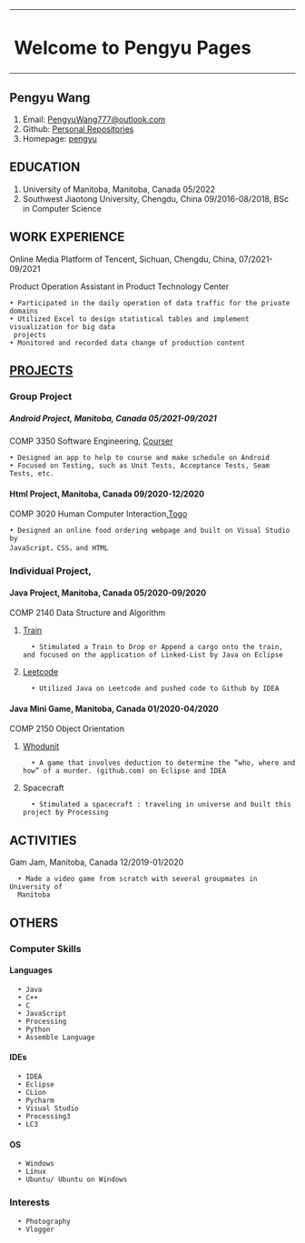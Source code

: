 <table border="0" >
<tr>
<td width="50%">
<h1>Welcome to Pengyu Pages</h1> 
</td>
</tr>
</table>

## Pengyu Wang

1. Email: PengyuWang777@outlook.com
2. Github: [Personal Repositories](https://github.com/Skadoosh777)
3. Homepage: [pengyu](https://skadoosh777.github.io/pengyu.github.io/)

## EDUCATION

1. University of Manitoba, Manitoba, Canada 05/2022
2. Southwest Jiaotong University, Chengdu, China 09/2016-08/2018, BSc in Computer Science

## WORK EXPERIENCE

Online Media Platform of Tencent, Sichuan, Chengdu, China, 07/2021-09/2021

Product Operation Assistant in Product Technology Center

    • Participated in the daily operation of data traffic for the private domains
    • Utilized Excel to design statistical tables and implement visualization for big data
     projects
    • Monitored and recorded data change of production content

## [PROJECTS](https://github.com/Skadoosh777?tab=repositories)

### Group Project

##### Android Project, Manitoba, Canada 05/2021-09/2021

COMP 3350 Software Engineering, [Courser](https://github.com/Skadoosh777/COMP-3350-Courser-public)

    • Designed an app to help to course and make schedule on Android
    • Focused on Testing, such as Unit Tests, Acceptance Tests, Seam Tests, etc.

#### Html Project, Manitoba, Canada 09/2020-12/2020

COMP 3020 Human Computer Interaction,[Togo](https://github.com/Skadoosh777/Togo)

    • Designed an online food ordering webpage and built on Visual Studio by
    JavaScript，CSS，and HTML

### Individual Project,

#### Java Project, Manitoba, Canada 05/2020-09/2020

COMP 2140 Data Structure and Algorithm

1. [Train](https://github.com/Skadoosh777/Train)

         • Stimulated a Train to Drop or Append a cargo onto the train, and focused on the application of Linked-List by Java on Eclipse

2. [Leetcode](https://github.com/Skadoosh777/Leetcode)

         • Utilized Java on Leetcode and pushed code to Github by IDEA

#### Java Mini Game, Manitoba, Canada 01/2020-04/2020

COMP 2150 Object Orientation

1. [Whodunit](https://github.com/Skadoosh777/Whodunit)

         • A game that involves deduction to determine the “who, where and how” of a murder. (github.com) on Eclipse and IDEA 

2. Spacecraft

         • Stimulated a spacecraft : traveling in universe and built this project by Processing

## ACTIVITIES

Gam Jam, Manitoba, Canada 12/2019-01/2020

      • Made a video game from scratch with several groupmates in University of
      Manitoba

## OTHERS

### Computer Skills
#### Languages
      • Java
      • C++
      • C
      • JavaScript
      • Processing
      • Python
      • Assemble Language

#### IDEs
      • IDEA
      • Eclipse
      • CLion
      • Pycharm
      • Visual Studio
      • Processing3
      • LC3

#### OS
      • Windows
      • Linux
      • Ubuntu/ Ubuntu on Windows

### Interests
      • Photography
      • Vlogger

